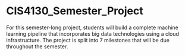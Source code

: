 # CIS4130_Semester_Project
For this semester-long project, students will build a complete machine learning pipeline that incorporates big data technologies using a cloud infrastructure.  The project is split into 7 milestones that will be due throughout the semester.
